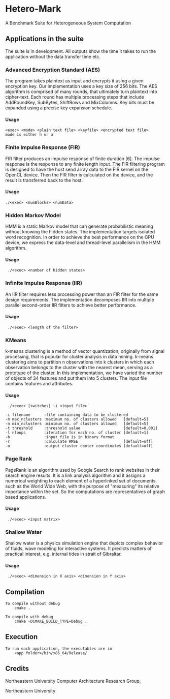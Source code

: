 # Hetero-Mark

A Benchmark Suite for Heterogeneous System Computation

## Applications in the suite

The suite is in development. All outputs show the time it takes to run
the application without the data transfer time etc.

### Advanced Encryption Standard (AES)

The program takes plaintext as input and encrypts it using a given
encryption key. Our implementation uses a key size of 256 bits.
The AES algorithm is comprised of
many rounds, that ultimately turn
plaintext into cipher-text. Each round has multiple processing
steps that include AddRoundKey, SubBytes, ShiftRows and
MixColumns. Key bits must be expanded using a precise key
expansion schedule.

#### Usage

    <exec> <mode> <plain text file> <keyfile> <encrypted text file>
    mode is either h or a

### Finite Impulse Response (FIR)

FIR filter produces an impulse
response of finite duration [6]. The impulse response is the
response to any finite length input. The FIR filtering program
is designed to have the host send array data to the FIR kernel
on the OpenCL device. Then the FIR filter is calculated on
the device, and the result is transferred back to the host.

#### Usage

    ./<exec> <numBlocks> <numData>

### Hidden Markov Model

HMM is a static Markov model
that can generate probabilistic meaning without knowing the
hidden states. The implementation
targets isolated word recognition. In order to achieve the
best performance on the GPU device, we express the data-level
and thread-level parallelism in the HMM algorithm.

#### Usage
     ./<exec> <number of hidden states>

### Infinite Impulse Response (IIR)

An IIR filter requires less processing
power than an FIR filter for
the same design requirements. The implementation decomposes
IIR into multiple parallel second-order IIR filters to achieve better
performance.

#### Usage

     ./<exec> <length of the filter>

### KMeans

k-means clustering is a method of vector quantization, originally from signal processing, that is popular for cluster analysis in data mining. k-means clustering aims to partition n observations into k clusters in which each observation belongs to the cluster with the nearest mean, serving as a prototype of the cluster. In this implementation, we have varied the number of objects of 34 features and put them into 5 clusters. The input file contains features and attributes.

#### Usage
     ./<exec> [switches] -i <input file>

	-i filename      :file containing data to be clustered
	-m max_nclusters :maximum no. of clusters allowed   [default=5]
	-n min_nclusters :minimum no. of clusters allowed   [default=5]
	-t threshold     :threshold value                   [default=0.001]
	-l nloops        :iteration for each no. of cluster [default=1]
	-b               :input file is in binary format
	-r               :calculate RMSE                    [default=off]
	-o               :output cluster center coordinates [default=off]

### Page Rank

PageRank is an algorithm used by Google Search to rank websites in their search engine results. It is a link analysis algorithm and it assigns a numerical weighting to each element of a hyperlinked set of documents, such as the World Wide Web, with the purpose of "measuring" its relative importance within the set. So the computations are representatives of graph based applications.

#### Usage
     ./<exec> <input matrix>

### Shallow Water

Shallow water is a physics simulation engine that depicts complex behavior of fluids, wave modeling for interactive systems. It predicts matters of practical interest, e.g. internal tides in strait of Gibraltar.

#### Usage
     ./<exec> <dimension in X axis> <dimension in Y axis>


## Compilation

    To compile without debug
        cmake .

    To compile with debug
        cmake -DCMAKE_BUILD_TYPE=Debug .


## Execution

    To run each application, the executables are in
        <app folder>/bin/x86_64/Release/

## Credits

Northeastern University Computer Architecture Research Group,

Northeastern University




